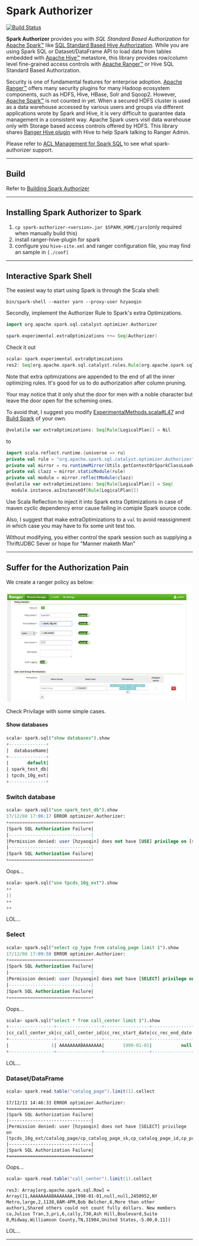 
# Spark Authorizer

[![Build Status](https://travis-ci.org/yaooqinn/spark-authorizer.svg?branch=master)](https://travis-ci.org/yaooqinn/spark-authorizer)

**Spark Authorizer** provides you with *SQL Standard Based Authorization* for [Apache Spark™](http://spark.apache.org) 
like [SQL Standard Based Hive Authorization](https://cwiki.apache.org/confluence/display/Hive/SQL+Standard+Based+Hive+Authorization). 
While you are using Spark SQL or Dataset/DataFrame API to load data from tables embedded with [Apache Hive™](https://hive.apache.org) metastore, 
this library provides row/column level fine-grained access controls with [Apache Ranger™](https://ranger.apache.org) or Hive SQL Standard Based Authorization.

Security is one of fundamental features for enterprise adoption. [Apache Ranger™](https://ranger.apache.org) offers many security plugins for many Hadoop ecosystem components, 
such as HDFS, Hive, HBase, Solr and Sqoop2. However, [Apache Spark™](http://spark.apache.org) is not counted in yet. 
When a secured HDFS cluster is used as a data warehouse accessed by various users and groups via different applications wrote by Spark and Hive, 
it is very difficult to guarantee data management in a consistent way.  Apache Spark users visit data warehouse only 
with Storage based access controls offered by HDFS. This library shares [Ranger Hive plugin](https://cwiki.apache.org/confluence/display/RANGER/Apache+Ranger+0.5.0+Installation#ApacheRanger0.5.0Installation-InstallingApacheHive(1.2.0)) 
with Hive to help Spark talking to Ranger Admin. 

Please refer to [ACL Management for Spark SQL](docs/spark_sql_authorization.md) to see what spark-authorizer support.

---

## Build

Refer to [Building Spark Authorizer](docs/building-spark-authorizer.md)

---

## Installing Spark Authorizer to Spark

  1. `cp spark-authorizer-<version>.jar $SPARK_HOME/jars`(only required when manually build this)
  2. install ranger-hive-plugin for spark
  3. configure you `hive-site.xml` and ranger configuration file, you may find an sample in `[./conf]`

---

## Interactive Spark Shell

The easiest way to start using Spark is through the Scala shell:

```shell
bin/spark-shell --master yarn --proxy-user hzyaoqin
```

Secondly, implement the Authorizer Rule to Spark's extra Optimizations.

```scala
import org.apache.spark.sql.catalyst.optimizer.Authorizer
```

```scala
spark.experimental.extraOptimizations ++= Seq(Authorizer)
```

Check it out
```scala
scala> spark.experimental.extraOptimizations
res2: Seq[org.apache.spark.sql.catalyst.rules.Rule[org.apache.spark.sql.catalyst.plans.logical.LogicalPlan]] = List(org.apache.spark.sql.catalyst.optimizer.Authorizer$@1196537d)
```

Note that extra optimizations are appended to the end of all the inner optimizing rules.
It's good for us to do authorization after column pruning.

Your may notice that it only shut the door for men with a noble character but leave the door open for the scheming ones.

To avoid that, I suggest you modify [ExperimentalMethods.scala#L47](https://github.com/apache/spark/blob/master/sql/core/src/main/scala/org/apache/spark/sql/ExperimentalMethods.scala#L47) and [Bulid Spark](http://spark.apache.org/docs/latest/building-spark.html) of your own.


```scala
@volatile var extraOptimizations: Seq[Rule[LogicalPlan]] = Nil
```
to

```scala
import scala.reflect.runtime.{universe => ru}
private val rule = "org.apache.spark.sql.catalyst.optimizer.Authorizer"
private val mirror = ru.runtimeMirror(Utils.getContextOrSparkClassLoader)
private val clazz = mirror.staticModule(rule)
private val module = mirror.reflectModule(clazz)
@volatile var extraOptimizations: Seq[Rule[LogicalPlan]] = Seq(
  module.instance.asInstanceOf[Rule[LogicalPlan]])

```

Use Scala Reflection to inject it into Spark extra Optimizations in case of maven cyclic dependency error cause failing in comiple Spark source code.

Also, I suggest that make extraOptimizations to a `val` to avoid reassignment in which case you may have to fix some unit test too.

Without modifying, you either control the spark session such as supplying a Thrift/JDBC Sever or hope for "Manner maketh Man"

---

## Suffer for the Authorization Pain 

We create a ranger policy as below:
![ranger-prolcy-details](docs/img/ranger-prolcy-details.png)

Check Privilage with some simple cases.

#### Show databases

```sql
scala> spark.sql("show databases").show
+--------------+
|  databaseName|
+--------------+
|       default|
| spark_test_db|
| tpcds_10g_ext|
+--------------+
```

### Switch database

```sql
scala> spark.sql("use spark_test_db").show
17/12/08 17:06:17 ERROR optimizer.Authorizer:
+===============================+
|Spark SQL Authorization Failure|
|-------------------------------|
|Permission denied: user [hzyaoqin] does not have [USE] privilege on [spark_test_db]
|-------------------------------|
|Spark SQL Authorization Failure|
+===============================+
```
Oops...


```sql
scala> spark.sql("use tpcds_10g_ext").show
++
||
++
++
```
LOL...


### Select 
```sql
scala> spark.sql("select cp_type from catalog_page limit 1").show
17/12/08 17:09:58 ERROR optimizer.Authorizer:
+===============================+
|Spark SQL Authorization Failure|
|-------------------------------|
|Permission denied: user [hzyaoqin] does not have [SELECT] privilege on [tpcds_10g_ext/catalog_page/cp_type]
|-------------------------------|
|Spark SQL Authorization Failure|
+===============================+
```
Oops...

```sql
scala> spark.sql("select * from call_center limit 1").show
+-----------------+-----------------+-----------------+---------------+-----------------+---------------+--------+--------+------------+--------+--------+-----------+---------+--------------------+--------------------+-----------------+-----------+----------------+----------+---------------+----------------+--------------+--------------+---------------+-------+-----------------+--------+------+-------------+-------------+-----------------+
|cc_call_center_sk|cc_call_center_id|cc_rec_start_date|cc_rec_end_date|cc_closed_date_sk|cc_open_date_sk| cc_name|cc_class|cc_employees|cc_sq_ft|cc_hours| cc_manager|cc_mkt_id|        cc_mkt_class|         cc_mkt_desc|cc_market_manager|cc_division|cc_division_name|cc_company|cc_company_name|cc_street_number|cc_street_name|cc_street_type|cc_suite_number|cc_city|        cc_county|cc_state|cc_zip|   cc_country|cc_gmt_offset|cc_tax_percentage|
+-----------------+-----------------+-----------------+---------------+-----------------+---------------+--------+--------+------------+--------+--------+-----------+---------+--------------------+--------------------+-----------------+-----------+----------------+----------+---------------+----------------+--------------+--------------+---------------+-------+-----------------+--------+------+-------------+-------------+-----------------+
|                1| AAAAAAAABAAAAAAA|       1998-01-01|           null|             null|        2450952|NY Metro|   large|           2|    1138| 8AM-4PM|Bob Belcher|        6|More than other a...|Shared others cou...|      Julius Tran|          3|             pri|         6|          cally|             730|      Ash Hill|     Boulevard|        Suite 0| Midway|Williamson County|      TN| 31904|United States|        -5.00|             0.11|
+-----------------+-----------------+-----------------+---------------+-----------------+---------------+--------+--------+------------+--------+--------+-----------+---------+--------------------+--------------------+-----------------+-----------+----------------+----------+---------------+----------------+--------------+--------------+---------------+-------+-----------------+--------+------+-------------+-------------+-----------------+

```

LOL...

### Dataset/DataFrame

```scala
scala> spark.read.table("catalog_page").limit(1).collect
```
```
17/12/11 14:46:33 ERROR optimizer.Authorizer:
+===============================+
|Spark SQL Authorization Failure|
|-------------------------------|
|Permission denied: user [hzyaoqin] does not have [SELECT] privilege on [tpcds_10g_ext/catalog_page/cp_catalog_page_sk,cp_catalog_page_id,cp_promo_id,cp_start_date_sk,cp_end_date_sk,cp_department,cp_catalog_number,cp_catalog_page_number,cp_description,cp_type]
|-------------------------------|
|Spark SQL Authorization Failure|
+===============================+
```
Oops...

```scala
scala> spark.read.table("call_center").limit(1).collect
```
```
res3: Array[org.apache.spark.sql.Row] = Array([1,AAAAAAAABAAAAAAA,1998-01-01,null,null,2450952,NY Metro,large,2,1138,8AM-4PM,Bob Belcher,6,More than other authori,Shared others could not count fully dollars. New members ca,Julius Tran,3,pri,6,cally,730,Ash Hill,Boulevard,Suite 0,Midway,Williamson County,TN,31904,United States,-5.00,0.11])
```
LOL...

---
